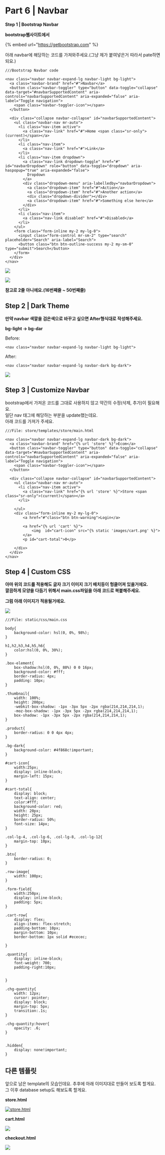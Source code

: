 # Part 6 \| Navbar

**Step 1 \| Bootstrap Navbar**

**bootstrap웹사이트에서** 

{% embed url="https://getbootstrap.com" %}

아래 navbar에 해당하는 코드를 가져와주세요.\(그냥 제가 붙여넣은거 따라서 pate하면되요.\)

```text
///Bootstrap Navbar code

<nav class="navbar navbar-expand-lg navbar-light bg-light">
  <a class="navbar-brand" href="#">Navbar</a>
  <button class="navbar-toggler" type="button" data-toggle="collapse" data-target="#navbarSupportedContent" aria-controls="navbarSupportedContent" aria-expanded="false" aria-label="Toggle navigation">
    <span class="navbar-toggler-icon"></span>
  </button>

  <div class="collapse navbar-collapse" id="navbarSupportedContent">
    <ul class="navbar-nav mr-auto">
      <li class="nav-item active">
        <a class="nav-link" href="#">Home <span class="sr-only">(current)</span></a>
      </li>
      <li class="nav-item">
        <a class="nav-link" href="#">Link</a>
      </li>
      <li class="nav-item dropdown">
        <a class="nav-link dropdown-toggle" href="#" id="navbarDropdown" role="button" data-toggle="dropdown" aria-haspopup="true" aria-expanded="false">
          Dropdown
        </a>
        <div class="dropdown-menu" aria-labelledby="navbarDropdown">
          <a class="dropdown-item" href="#">Action</a>
          <a class="dropdown-item" href="#">Another action</a>
          <div class="dropdown-divider"></div>
          <a class="dropdown-item" href="#">Something else here</a>
        </div>
      </li>
      <li class="nav-item">
        <a class="nav-link disabled" href="#">Disabled</a>
      </li>
    </ul>
    <form class="form-inline my-2 my-lg-0">
      <input class="form-control mr-sm-2" type="search" placeholder="Search" aria-label="Search">
      <button class="btn btn-outline-success my-2 my-sm-0" type="submit">Search</button>
    </form>
  </div>
</nav>
```

![](https://stepswithcode.s3-us-west-2.amazonaws.com/m1-prt6/2+bootstrap+copy.png)

 [![](https://stepswithcode.s3-us-west-2.amazonaws.com/m1-prt6/4+navbar.png)](https://stepswithcode.s3-us-west-2.amazonaws.com/m1-prt6/4+navbar.png)

**참고로 2줄 아니에요.\(16번째줄 ~ 50번째줄\)** 

## **Step 2 \| Dark Theme**

**만약 navbar 색깔을 검은색으로 바꾸고 싶으면 After형식대로 작성해주세요.** 

**bg-light -&gt; bg-dar**

Before:

```text
<nav class="navbar navbar-expand-lg navbar-light bg-light">
```

After:

```text
<nav class="navbar navbar-expand-lg navbar-dark bg-dark">
```

![](https://stepswithcode.s3-us-west-2.amazonaws.com/m1-prt6/5+navbar-in-template.png)

## **Step 3 \| Customize Navbar**

bootstrap에서 가져온 코드를 그대로 사용하지 않고 약간의 수정\(삭제, 추가\)이 필요해요.  
일단 nav 태그에 해당하는 부분을 update했는데요.   
아래 코드를 가져가 주세요.

```text
///File: store/templates/store/main.html

<nav class="navbar navbar-expand-lg navbar-dark bg-dark">
  <a class="navbar-brand" href="{% url 'store' %}">Ecom</a>
  <button class="navbar-toggler" type="button" data-toggle="collapse" data-target="#navbarSupportedContent" aria-controls="navbarSupportedContent" aria-expanded="false" aria-label="Toggle navigation">
    <span class="navbar-toggler-icon"></span>
  </button>

  <div class="collapse navbar-collapse" id="navbarSupportedContent">
    <ul class="navbar-nav mr-auto">
      <li class="nav-item active">
        <a class="nav-link" href="{% url 'store' %}">Store <span class="sr-only">(current)</span></a>
      </li>
 
    </ul>
    <div class="form-inline my-2 my-lg-0">
     	<a href="#"class="btn btn-warning">Login</a>
     	
     	<a href="{% url 'cart' %}">
    		<img  id="cart-icon" src="{% static 'images/cart.png' %}">
    	</a>
    	<p id="cart-total">0</p>

    </div>
  </div>
</nav>
```

## **Step 4 \| Custom CSS**

**아마 위의 코드를 적용해도 글자 크기 이미지 크기 배치등이 헝클어져 있을거에요.   
깔끔하게 모양을 다듬기 위해서 main.css파일을 아래 코드로 복붙해주세요.**

**그럼 아래 이미지가 적용될거에요.**

 [![](https://stepswithcode.s3-us-west-2.amazonaws.com/m1-prt6/6+updated-template.png)](https://stepswithcode.s3-us-west-2.amazonaws.com/m1-prt6/6+updated-template.png)

```text
///File: static/css/main.css

body{
	background-color: hsl(0, 0%, 98%);
}

h1,h2,h3,h4,h5,h6{
	color:hsl(0, 0%, 30%);
}

.box-element{
	box-shadow:hsl(0, 0%, 80%) 0 0 16px;
	background-color: #fff;
	border-radius: 4px;
	padding: 10px;
}

.thumbnail{
	width: 100%;
	height: 200px;
	-webkit-box-shadow: -1px -3px 5px -2px rgba(214,214,214,1);
    -moz-box-shadow: -1px -3px 5px -2px rgba(214,214,214,1);
    box-shadow: -1px -3px 5px -2px rgba(214,214,214,1);
}

.product{
	border-radius: 0 0 4px 4px;
}

.bg-dark{
	background-color: #4f868c!important;
}

#cart-icon{
	width:25px;
	display: inline-block;
	margin-left: 15px;
}

#cart-total{
	display: block;
	text-align: center;
	color:#fff;
	background-color: red;
	width: 20px;
	height: 25px;
	border-radius: 50%;
	font-size: 14px;
}

.col-lg-4, .col-lg-6, .col-lg-8, .col-lg-12{
	margin-top: 10px;
}

.btn{
	border-radius: 0;
}

.row-image{
	width: 100px;
}

.form-field{
	width:250px;
	display: inline-block;
	padding: 5px;
}

.cart-row{
	display: flex;
    align-items: flex-stretch;
    padding-bottom: 10px;
    margin-bottom: 10px;
    border-bottom: 1px solid #ececec;

}

.quantity{
	display: inline-block;
	font-weight: 700;
	padding-right:10px;
	

}

.chg-quantity{
	width: 12px;
	cursor: pointer;
	display: block;
	margin-top: 5px;
	transition:.1s;
}

.chg-quantity:hover{
	opacity: .6;
}


.hidden{
	display: none!important;
}
```



## 다른 템플릿

앞으로 남은 template의 모습인데요. 추후에 아래 이미지대로 만들어 보도록 할게요. 그 이후 database setup도 해보도록 할게요.

**store.html**

[![store.html](https://stepswithcode.s3-us-west-2.amazonaws.com/m1-prt6/7+store.png)](https://stepswithcode.s3-us-west-2.amazonaws.com/m1-prt6/7+store.png)

**cart.html**

[![](https://stepswithcode.s3-us-west-2.amazonaws.com/m1-prt6/8+cart.png)](https://stepswithcode.s3-us-west-2.amazonaws.com/m1-prt6/8+cart.png)

**checkout.html**

[![](https://stepswithcode.s3-us-west-2.amazonaws.com/m1-prt6/9+checkout.png)](https://stepswithcode.s3-us-west-2.amazonaws.com/m1-prt6/9+checkout.png)

